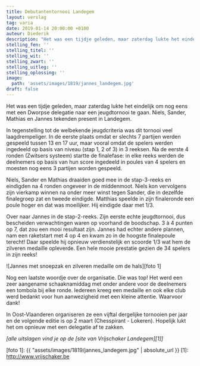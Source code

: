 ```yaml
---
title: Debutantentornooi Landegem
layout: verslag
tag: varia
date: 2019-01-14 20:00:00 +0100
auteur: Diederik
description: "Het was een tijdje geleden, maar zaterdag lukte het eindelijk om nog eens met een Dworpse delegatie naar een jeugdtornooi te gaan. Niels, Sander, Mathias en Jannes tekenden present in Landegem."
stelling_fen: ''
stelling_titel: ''
stelling_wit: ''
stelling_zwart: ''
stelling_uitleg: ''
stelling_oplossing: ''
image:
  path: 'assets/images/1819/jannes_landegem.jpg'
draft: false
---
```

Het was een tijdje geleden, maar zaterdag lukte het eindelijk om nog eens met een Dworpse delegatie naar een jeugdtornooi te gaan. Niels, Sander, Mathias en Jannes tekenden present in Landegem.

In tegenstelling tot de welbekende jeugdcriteria was dit tornooi veel laagdrempeliger. In de eerste plaats omdat er slechts 7 partijen werden gespeeld tussen 13 en 17 uur, maar vooral omdat de spelers werden ingedeeld op basis van niveau (stap 1, 2 of 3) in 3 reeksen. Na de eerste 4 ronden (Zwitsers systeem) startte de finalefase: in elke reeks werden de deelnemers op basis van hun score ingedeeld in poules van 4 spelers en moesten nog eens 3 partijen worden gespeeld.

Niels, Sander en Mathias draaiden goed mee in de stap-3-reeks en eindigden na 4 ronden ongeveer in de middenmoot. Niels kon vervolgens zijn vierkamp winnen na onder meer winst tegen Sander, die in dezelfde finalegroep zat en tweede eindigde. Matthias speelde in zijn finaleronde een poule hoger en dat was moeilijker. Hij eindigde daar met 1/3.

Over naar Jannes in de stap-2-reeks. Zijn eerste echte jeugdtornooi, dus bescheiden verwachtingen waren op voorhand de boodschap. 3 à 4 punten op 7, dat zou een mooi resultaat zijn. Jannes had echter andere plannen, nam een raketstart met 4 op 4 en kwam zo in de hoogste finalepoule terecht! Daar speelde hij opnieuw verdienstelijk en scoorde 1/3 wat hem de zilveren medaille opleverde. Een hele mooie prestatie gezien de 34 spelers in zijn reeks!

![Jannes met snoepzak en zilveren medaille om de hals][foto 1]

Nog een laatste woordje over de organisatie. Die was top! Het werd een zeer aangename schaaknamiddag met onder andere voor de deelnemers een tombola bij elke ronde. Iedereen kreeg een medaille en ook elke club werd bedankt voor hun aanwezigheid met een kleine attentie. Waarvoor dank!

In Oost-Vlaanderen organiseren ze een vijftal dergelijke tornooien per jaar en de volgende editie is op 2 maart (Chesspirant - Lokeren). Hopelijk lukt het om opnieuw met een delegatie af te zakken.

_[alle uitslagen vind je op de [site van Vrijschaker Landegem][1]]_

[foto 1]: {{ "assets/images/1819/jannes_landegem.jpg" | absolute_url }}
[1]: http://www.vrijschaker.be
